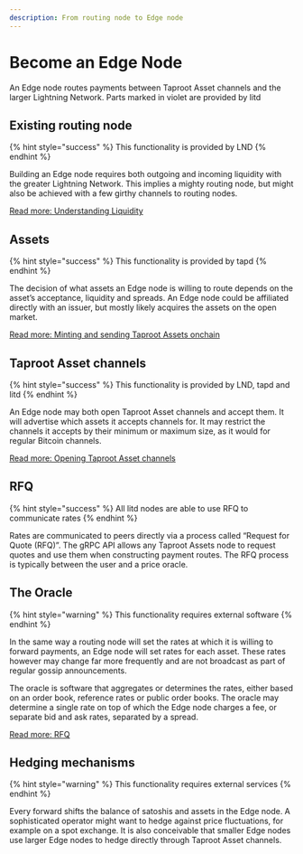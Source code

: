 ```yaml
---
description: From routing node to Edge node
---
```


# Become an Edge Node

An Edge node routes payments between Taproot Asset channels and the larger Lightning Network. Parts marked in violet are provided by litd

## Existing routing node

{% hint style="success" %}
This functionality is provided by LND
{% endhint %}

Building an Edge node requires both outgoing and incoming liquidity with the greater Lightning Network. This implies a mighty routing node, but might also be achieved with a few girthy channels to routing nodes.

[Read more: Understanding Liquidity](../../the-lightning-network/liquidity/understanding-liquidity.md)

## Assets

{% hint style="success" %}
This functionality is provided by tapd
{% endhint %}

The decision of what assets an Edge node is willing to route depends on the asset’s acceptance, liquidity and spreads. An Edge node could be affiliated directly with an issuer, but mostly likely acquires the assets on the open market.

[Read more: Minting and sending Taproot Assets onchain](../pool/first-steps.md)

## Taproot Asset channels

{% hint style="success" %}
This functionality is provided by LND, tapd and litd
{% endhint %}

An Edge node may both open Taproot Asset channels and accept them. It will advertise which assets it accepts channels for. It may restrict the channels it accepts by their minimum or maximum size, as it would for regular Bitcoin channels.

[Read more: Opening Taproot Asset channels](taproot-assets-channels.md)

## RFQ

{% hint style="success" %}
All litd nodes are able to use RFQ to communicate rates
{% endhint %}

Rates are communicated to peers directly via a process called “Request for Quote (RFQ)”. The gRPC API allows any Taproot Assets node to request quotes and use them when constructing payment routes. The RFQ process is typically between the user and a price oracle.

## The Oracle

{% hint style="warning" %}
This functionality  requires external software
{% endhint %}

In the same way a routing node will set the rates at which it is willing to forward payments, an Edge node will set rates for each asset. These rates however may change far more frequently and are not broadcast as part of regular gossip announcements.

The oracle is software that aggregates or determines the rates, either based on an order book, reference rates or public order books. The oracle may determine a single rate on top of which the Edge node charges a fee, or separate bid and ask rates, separated by a spread.

[Read more: RFQ](become-an-edge-node.md#rfq)

## Hedging mechanisms

{% hint style="warning" %}
This functionality requires external services
{% endhint %}

Every forward shifts the balance of satoshis and assets in the Edge node. A sophisticated operator might want to hedge against price fluctuations, for example on a spot exchange. It is also conceivable that smaller Edge nodes use larger Edge nodes to hedge directly through Taproot Asset channels.
